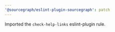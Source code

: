 ```yaml
---
'@sourcegraph/eslint-plugin-sourcegraph': patch
---
```


Imported the `check-help-links` eslint-plugin rule.
